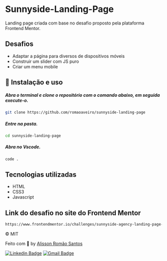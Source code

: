 # Sunnyside-Landing-Page
Landing page criada com base no desafio proposto pela plataforma Frontend Mentor.

## Desafios
<ul>
    <li>Adaptar a página para diversos de dispositivos móveis</li>
    <li>Construir um slider com JS puro</li>
    <li>Criar um menu mobile</li>
</ul>

## :wrench: Instalação e uso

##### Abra o terminal e clone o repositório com o comando abaixo, em seguida execute-o.
```bash
git clone https://github.com/romaoaveiro/sunnyside-landing-page
```


##### Entre na pasta.
```bash
cd sunnyside-landing-page
```

##### Abra no Vscode.
```bash
code . 
```

## Tecnologias utilizadas
<ul>
    <li>HTML</li>
    <li>CSS3</li>
    <li>Javascript</li>
</ul>

## Link do desafio no site do Frontend Mentor
```bash
https://www.frontendmentor.io/challenges/sunnyside-agency-landing-page-7yVs3B6e
```

&copy; MIT

Feito com :purple_heart: by [Alisson Romão Santos](https://github.com/romaoaveiro)

[![Linkedin Badge](https://img.shields.io/badge/-Alisson%20Romão-blue?style=flat-square&logo=Linkedin&logoColor=white&link=https://www.linkedin.com/in/romaoaveiro/)](https://www.linkedin.com/in/romaoaveiro/) 
[![Gmail Badge](https://img.shields.io/badge/-romao.portfolio@gmail.com-c14438?style=flat-square&logo=Gmail&logoColor=white&link=mailto:romao.portfolio@gmail.com)](mailto:romao.portfolio@gmail.com)
